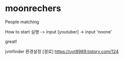 # moonrechers
People matching

How to start
실행 -> input [youtuber] -> input 'noone'

great!

jvmfinder 환경설정 [경로] 
https://uyt8989.tistory.com/124